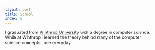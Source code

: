 ```yaml
---
layout: post
title: School
index: 6
---
```


I graduated from [Winthrop University](http://www.winthrop.edu/) with a
degree in computer science. While at Winthrop I learned the theory
behind many of the computer science concepts I use everyday.
